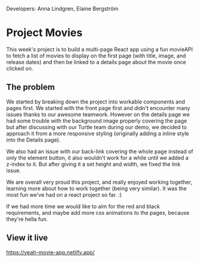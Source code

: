 Developers: Anna Lindgren, Elaine Bergström

# Project Movies 
This week's project is to build a multi-page React app using a fun movieAPI to fetch a list of movies to display on the first page (with title, image, and release dates) and then be linked to a details page about the movie once clicked on.

## The problem
We started by breaking down the project into workable components and pages first. We started with the front page first and didn't encounter many issues thanks to our awesome teamwork. However on the details page we had some trouble with the background image properly covering the page but after discussing with our Turtle team during our demo, we decided to approach it from a more responsive styling (originally adding a inline style into the Details page). 

We also had an issue with our back-link covering the whole page instead of only the element button, it also wouldn't work for a while until we added a z-index to it. But after giving it a set height and width, we fixed the link issue.

We are overall very proud this project, and really enjoyed working together, learning more about how to work together (being very similar). It was the most fun we've had on a react project so far. :) 

If we had more time we would like to aim for the red and black requirements, and maybe add more css animations to the pages, because they're hella fun.

## View it live

https://yeah-movie-app.netlify.app/
